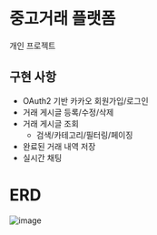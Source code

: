 # 중고거래 플랫폼
개인 프로젝트

## 구현 사항
- OAuth2 기반 카카오 회원가입/로그인
- 거래 게시글 등록/수정/삭제
- 거래 게시글 조회
  - 검색/카테고리/필터링/페이징
- 완료된 거래 내역 저장
- 실시간 채팅
# ERD
![image](https://github.com/user-attachments/assets/3adb2bf6-c957-4d94-ac2f-3cfe80fecc2d)
